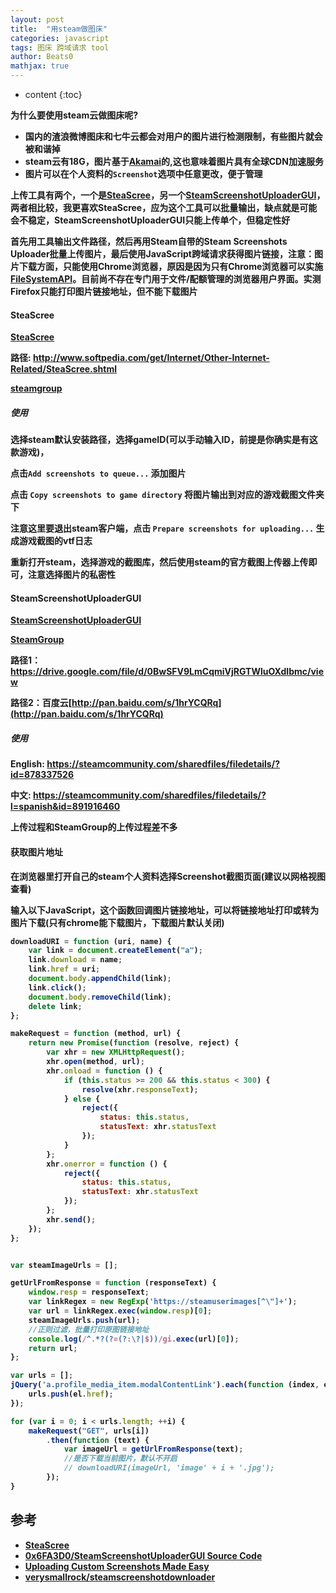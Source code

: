 ```yaml
---
layout: post
title:  "用steam做图床"
categories: javascript
tags: 图床 跨域请求 tool
author: Beats0
mathjax: true
---
```


* content
{:toc}

<b>为什么要使用steam云做图床呢?
 - 国内的渣浪微博图床和七牛云都会对用户的图片进行检测限制，有些图片就会被和谐掉
 - steam云有18G，图片基于[Akamai](https://baike.baidu.com/item/Akamai/10008179?fr=aladdin)的,这也意味着图片具有全球CDN加速服务
 - 图片可以在个人资料的`Screenshot`选项中任意更改，便于管理








上传工具有两个，一个是[SteaScree](https://github.com/Foyl/SteaScree)，另一个[SteamScreenshotUploaderGUI](https://github.com/0x6FA3D0/SteamScreenshotUploaderGUI)，两者相比较，我更喜欢SteaScree，应为这个工具可以批量输出，缺点就是可能会不稳定，SteamScreenshotUploaderGUI只能上传单个，但稳定性好

首先用工具输出文件路径，然后再用Steam自带的Steam Screenshots Uploader批量上传图片，最后使用JavaScript跨域请求获得图片链接，注意：图片下载方面，只能使用Chrome浏览器，原因是因为只有Chrome浏览器可以实施[FileSystemAPI](https://developer.mozilla.org/zh-CN/docs/WebGuide/API/File_System/Introduction#%E9%99%90%E5%88%B6)。目前尚不存在专门用于文件/配额管理的浏览器用户界面。实测Firefox只能打印图片链接地址，但不能下载图片

#### SteaScree

[SteaScree](https://github.com/Foyl/SteaScree)

路径: http://www.softpedia.com/get/Internet/Other-Internet-Related/SteaScree.shtml

[steamgroup](https://steamcommunity.com/groups/steascree)

##### 使用

选择steam默认安装路径，选择gameID(可以手动输入ID，前提是你确实是有这款游戏)，

点击`Add screenshots to queue...` 添加图片

点击 `Copy screenshots to game directory` 将图片输出到对应的游戏截图文件夹下

注意这里要退出steam客户端，点击 `Prepare screenshots for uploading...` 生成游戏截图的vtf日志

重新打开steam，选择游戏的截图库，然后使用steam的官方截图上传器上传即可，注意选择图片的私密性

#### SteamScreenshotUploaderGUI

[SteamScreenshotUploaderGUI](https://github.com/0x6FA3D0/SteamScreenshotUploaderGUI)

[SteamGroup](https://steamcommunity.com/sharedfiles/filedetails/?id=878337526)

路径1：https://drive.google.com/file/d/0BwSFV9LmCqmiVjRGTWluOXdIbmc/view

路径2：百度云[http://pan.baidu.com/s/1hrYCQRq](http://pan.baidu.com/s/1hrYCQRq)

##### 使用

English: https://steamcommunity.com/sharedfiles/filedetails/?id=878337526

中文: https://steamcommunity.com/sharedfiles/filedetails/?l=spanish&id=891916460

上传过程和SteamGroup的上传过程差不多

#### 获取图片地址

在浏览器里打开自己的steam个人资料选择Screenshot截图页面(建议以网格视图查看)

输入以下JavaScript，这个函数回调图片链接地址，可以将链接地址打印或转为图片下载(只有chrome能下载图片，下载图片默认关闭)
```js
downloadURI = function (uri, name) {
    var link = document.createElement("a");
    link.download = name;
    link.href = uri;
    document.body.appendChild(link);
    link.click();
    document.body.removeChild(link);
    delete link;
};

makeRequest = function (method, url) {
    return new Promise(function (resolve, reject) {
        var xhr = new XMLHttpRequest();
        xhr.open(method, url);
        xhr.onload = function () {
            if (this.status >= 200 && this.status < 300) {
                resolve(xhr.responseText);
            } else {
                reject({
                    status: this.status,
                    statusText: xhr.statusText
                });
            }
        };
        xhr.onerror = function () {
            reject({
                status: this.status,
                statusText: xhr.statusText
            });
        };
        xhr.send();
    });
};


var steamImageUrls = [];

getUrlFromResponse = function (responseText) {
    window.resp = responseText;
    var linkRegex = new RegExp('https://steamuserimages[^\"]+');
    var url = linkRegex.exec(window.resp)[0];
    steamImageUrls.push(url);
    //正则过滤，批量打印原图链接地址
    console.log(/^.*?(?=(?:\?|$))/gi.exec(url)[0]);
    return url;
};

var urls = [];
jQuery('a.profile_media_item.modalContentLink').each(function (index, el) {
    urls.push(el.href);
});

for (var i = 0; i < urls.length; ++i) {
    makeRequest("GET", urls[i])
        .then(function (text) {
            var imageUrl = getUrlFromResponse(text);
            //是否下载当前图片，默认不开启
            // downloadURI(imageUrl, 'image' + i + '.jpg');
        });
}
```

## 参考

 - [SteaScree](https://github.com/Foyl/SteaScree)
 - [0x6FA3D0/SteamScreenshotUploaderGUI Source Code](https://github.com/0x6FA3D0/SteamScreenshotUploaderGUI)
 - [Uploading Custom Screenshots Made Easy](https://steamcommunity.com/sharedfiles/filedetails/?id=878337526)
 - [verysmallrock/steamscreenshotdownloader](https://github.com/verysmallrock/steamscreenshotdownloader)

